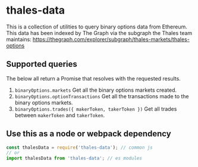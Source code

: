 # thales-data

This is a collection of utilities to query binary options data from Ethereum. This data has been indexed by The Graph via the subgraph the Thales team maintains: https://thegraph.com/explorer/subgraph/thales-markets/thales-options

## Supported queries

The below all return a Promise that resolves with the requested results.

1. `binaryOptions.markets` Get all the binary options markets created.
2. `binaryOptions.optionTransactions` Get all the transactions made to the binary options markets.
3. `binaryOptions.trades({ makerToken, takerToken })` Get all trades between `makerToken` and `takerToken`.

## Use this as a node or webpack dependency

```javascript
const thalesData = require('thales-data'); // common js
// or
import thalesData from 'thales-data'; // es modules
```
